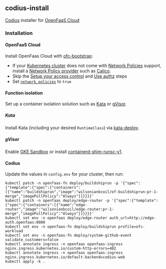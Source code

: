 ## codius-install

[Codius](https://codius.org/) installer for [OpenFaaS Cloud](https://github.com/openfaas/openfaas-cloud)

### Installation

#### OpenFaaS Cloud

Install OpenFaas Cloud with [ofc-bootstrap](https://github.com/openfaas-incubator/ofc-bootstrap/blob/master/USER_GUIDE.md):

- If your [Kubernetes cluster](https://github.com/openfaas-incubator/ofc-bootstrap/blob/master/USER_GUIDE.md#start-by-creating-a-kubernetes-cluster) does not come with [Network Policies](https://kubernetes.io/docs/concepts/services-networking/network-policies/) support, install a [Network Policy provider](https://kubernetes.io/docs/tasks/administer-cluster/network-policy-provider/) such as [Calico](https://docs.projectcalico.org/getting-started/kubernetes/).
- Skip the [Setup your access control](https://github.com/openfaas-incubator/ofc-bootstrap/blob/master/USER_GUIDE.md#setup-your-access-control) and [Use authz](https://github.com/openfaas-incubator/ofc-bootstrap/blob/master/USER_GUIDE.md#use-authz-recommended) steps
- Set [`network_policies`](https://github.com/openfaas-incubator/ofc-bootstrap/blob/master/USER_GUIDE.md#toggle-network-policies-recommended) to `true`

#### Function isolation

Set up a container isolation solution such as [Kata](https://katacontainers.io/) or [gVisor](https://gvisor.dev/).

##### Kata

Install Kata (including your desired `RuntimeClass`) via [kata-deploy](https://github.com/wilsonianb/packaging/tree/master/kata-deploy#kubernetes-quick-start).

##### gVisor

Enable [GKE Sandbox](https://cloud.google.com/kubernetes-engine/docs/how-to/sandbox-pods) or install [containerd-shim-runsc-v1](https://gvisor.dev/docs/user_guide/containerd/quick_start/).

#### Codius

Update the values in `config.env` for your cluster, then run:

```
kubectl patch -n openfaas-fn deploy/buildshiprun -p '{"spec":{"template":{"spec":{"containers":[{"name":"buildshiprun","image":"wilsonianbcoil/of-buildshiprun:pr-1-merge","imagePullPolicy":"Always"}]}}}}'
kubectl patch -n openfaas deploy/edge-router -p '{"spec":{"template":{"spec":{"containers":[{"name":"edge-router","image":"wilsonianbcoil/edge-router:pr-1-merge","imagePullPolicy":"Always"}]}}}}'
kubectl set env -n openfaas deploy/edge-router auth_url=http://edge-auth.openfaas:8080
kubectl set env -n openfaas-fn deploy/buildshiprun profile=ofc-workload
kubectl set env -n openfaas-fn deploy/system-github-event validate_customers=false
kubectl annotate ingress -n openfaas openfaas-ingress nginx.ingress.kubernetes.io/custom-http-errors=402
kubectl annotate ingress -n openfaas openfaas-ingress nginx.ingress.kubernetes.io/default-backend=codius-web
kubectl apply -k .
```
